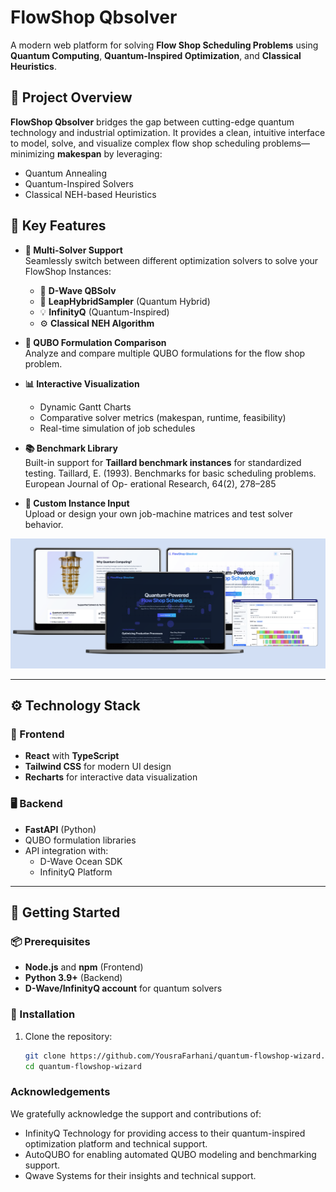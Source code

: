 # FlowShop Qbsolver

A modern web platform for solving **Flow Shop Scheduling Problems** using **Quantum Computing**, **Quantum-Inspired Optimization**, and **Classical Heuristics**.



## 🚀 Project Overview

**FlowShop Qbsolver** bridges the gap between cutting-edge quantum technology and industrial optimization. It provides a clean, intuitive interface to model, solve, and visualize complex flow shop scheduling problems—minimizing **makespan** by leveraging:

- Quantum Annealing
- Quantum-Inspired Solvers
- Classical NEH-based Heuristics


## 🔑 Key Features

- **🔀 Multi-Solver Support**  
  Seamlessly switch between different optimization solvers to solve your FlowShop Instances:
  - 🧊 **D-Wave QBSolv** 
  - 🧠 **LeapHybridSampler** (Quantum Hybrid)
  - 💡 **InfinityQ** (Quantum-Inspired)
  - ⚙️ **Classical NEH Algorithm**

- **🧮 QUBO Formulation Comparison**  
  Analyze and compare multiple QUBO formulations for the flow shop problem.

- **📊 Interactive Visualization**  
  - Dynamic Gantt Charts
  - Comparative solver metrics (makespan, runtime, feasibility)
  - Real-time simulation of job schedules

- **📚 Benchmark Library**  
  Built-in support for **Taillard benchmark instances** for standardized testing.
Taillard, E. (1993). Benchmarks for basic scheduling problems. European Journal of Op-
erational Research, 64(2), 278–285
- **📝 Custom Instance Input**  
  Upload or design your own job-machine matrices and test solver behavior.

 ![Picture](public/picture.png) 

----------

## ⚙️ Technology Stack

### 🔧 Frontend
- **React** with **TypeScript**
- **Tailwind CSS** for modern UI design
- **Recharts** for interactive data visualization

### 🖥️ Backend
- **FastAPI** (Python)
- QUBO formulation libraries
- API integration with:
  - D-Wave Ocean SDK
  - InfinityQ Platform

----------

## 🧭 Getting Started

### 📦 Prerequisites
- **Node.js** and **npm** (Frontend)
- **Python 3.9+** (Backend)
- **D-Wave/InfinityQ account** for quantum solvers

### 🔨 Installation

1. Clone the repository:
   ```bash
   git clone https://github.com/YousraFarhani/quantum-flowshop-wizard.git
   cd quantum-flowshop-wizard

### Acknowledgements
We gratefully acknowledge the support and contributions of:

- InfinityQ Technology for providing access to their quantum-inspired optimization platform and technical support.
- AutoQUBO for enabling automated QUBO modeling and benchmarking support.
- Qwave Systems for their insights and technical support.